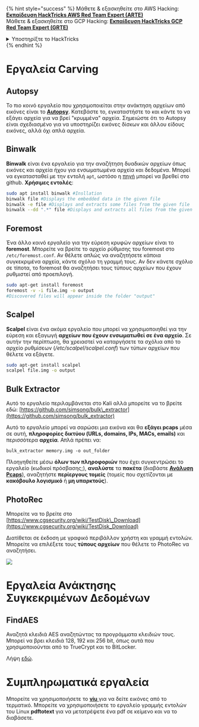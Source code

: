 {% hint style="success" %}
Μάθετε & εξασκηθείτε στο AWS Hacking:<img src="/.gitbook/assets/arte.png" alt="" data-size="line">[**Εκπαίδευση HackTricks AWS Red Team Expert (ARTE)**](https://training.hacktricks.xyz/courses/arte)<img src="/.gitbook/assets/arte.png" alt="" data-size="line">\
Μάθετε & εξασκηθείτε στο GCP Hacking: <img src="/.gitbook/assets/grte.png" alt="" data-size="line">[**Εκπαίδευση HackTricks GCP Red Team Expert (GRTE)**<img src="/.gitbook/assets/grte.png" alt="" data-size="line">](https://training.hacktricks.xyz/courses/grte)

<details>

<summary>Υποστηρίξτε το HackTricks</summary>

* Ελέγξτε τα [**σχέδια συνδρομής**](https://github.com/sponsors/carlospolop)!
* **Συμμετέχετε** 💬 στην [**ομάδα Discord**](https://discord.gg/hRep4RUj7f) ή στην [**ομάδα τηλεγραφήματος**](https://t.me/peass) ή **ακολουθήστε** μας στο **Twitter** 🐦 [**@hacktricks\_live**](https://twitter.com/hacktricks\_live)**.**
* **Κοινοποιήστε κόλπα χάκερ υποβάλλοντας PRs στα** [**HackTricks**](https://github.com/carlospolop/hacktricks) και [**HackTricks Cloud**](https://github.com/carlospolop/hacktricks-cloud) αποθετήρια στο GitHub.

</details>
{% endhint %}


# Εργαλεία Carving

## Autopsy

Το πιο κοινό εργαλείο που χρησιμοποιείται στην ανάκτηση αρχείων από εικόνες είναι το [**Autopsy**](https://www.autopsy.com/download/). Κατεβάστε το, εγκαταστήστε το και κάντε το να εξάγει αρχεία για να βρεί "κρυμμένα" αρχεία. Σημειώστε ότι το Autopsy είναι σχεδιασμένο για να υποστηρίζει εικόνες δίσκων και άλλου είδους εικόνες, αλλά όχι απλά αρχεία.

## Binwalk <a id="binwalk"></a>

**Binwalk** είναι ένα εργαλείο για την αναζήτηση δυαδικών αρχείων όπως εικόνες και αρχεία ήχου για ενσωματωμένα αρχεία και δεδομένα.
Μπορεί να εγκατασταθεί με την εντολή `apt`, ωστόσο η [πηγή](https://github.com/ReFirmLabs/binwalk) μπορεί να βρεθεί στο github.
**Χρήσιμες εντολές**:
```bash
sudo apt install binwalk #Insllation
binwalk file #Displays the embedded data in the given file
binwalk -e file #Displays and extracts some files from the given file
binwalk --dd ".*" file #Displays and extracts all files from the given file
```
## Foremost

Ένα άλλο κοινό εργαλείο για την εύρεση κρυφών αρχείων είναι το **foremost**. Μπορείτε να βρείτε το αρχείο ρύθμισης του foremost στο `/etc/foremost.conf`. Αν θέλετε απλώς να αναζητήσετε κάποια συγκεκριμένα αρχεία, κάντε σχόλιο τη γραμμή τους. Αν δεν κάνετε σχόλιο σε τίποτα, το foremost θα αναζητήσει τους τύπους αρχείων που έχουν ρυθμιστεί από προεπιλογή.
```bash
sudo apt-get install foremost
foremost -v -i file.img -o output
#Discovered files will appear inside the folder "output"
```
## **Scalpel**

**Scalpel** είναι ένα ακόμα εργαλείο που μπορεί να χρησιμοποιηθεί για την εύρεση και εξαγωγή **αρχείων που έχουν ενσωματωθεί σε ένα αρχείο**. Σε αυτήν την περίπτωση, θα χρειαστεί να καταργήσετε τα σχόλια από το αρχείο ρυθμίσεων \(_/etc/scalpel/scalpel.conf_\) των τύπων αρχείων που θέλετε να εξάγετε.
```bash
sudo apt-get install scalpel
scalpel file.img -o output
```
## Bulk Extractor

Αυτό το εργαλείο περιλαμβάνεται στο Kali αλλά μπορείτε να το βρείτε εδώ: [https://github.com/simsong/bulk\_extractor](https://github.com/simsong/bulk_extractor)

Αυτό το εργαλείο μπορεί να σαρώσει μια εικόνα και θα **εξάγει pcaps** μέσα σε αυτή, **πληροφορίες δικτύου (URLs, domains, IPs, MACs, emails)** και περισσότερα **αρχεία**. Απλά πρέπει να:
```text
bulk_extractor memory.img -o out_folder
```
Πλοηγηθείτε μέσω **όλων των πληροφοριών** που έχει συγκεντρώσει το εργαλείο \(κωδικοί πρόσβασης;\), **αναλύστε** τα **πακέτα** \(διαβάστε [**Ανάλυση Pcaps**](../pcap-inspection/)\), αναζητήστε **περίεργους τομείς** \(τομείς που σχετίζονται με **κακόβουλο λογισμικό** ή **μη υπαρκτούς**\).

## PhotoRec

Μπορείτε να το βρείτε στο [https://www.cgsecurity.org/wiki/TestDisk\_Download](https://www.cgsecurity.org/wiki/TestDisk_Download)

Διατίθεται σε έκδοση με γραφικό περιβάλλον χρήστη και γραμμή εντολών. Μπορείτε να επιλέξετε τους **τύπους αρχείων** που θέλετε το PhotoRec να αναζητήσει.

![](../../../.gitbook/assets/image%20%28524%29.png)

# Εργαλεία Ανάκτησης Συγκεκριμένων Δεδομένων

## FindAES

Αναζητά κλειδιά AES αναζητώντας τα προγράμματα κλειδιών τους. Μπορεί να βρει κλειδιά 128, 192 και 256 bit, όπως αυτά που χρησιμοποιούνται από το TrueCrypt και το BitLocker.

Λήψη [εδώ](https://sourceforge.net/projects/findaes/).

# Συμπληρωματικά εργαλεία

Μπορείτε να χρησιμοποιήσετε το [**viu** ](https://github.com/atanunq/viu)για να δείτε εικόνες από το τερματικό.
Μπορείτε να χρησιμοποιήσετε το εργαλείο γραμμής εντολών του Linux **pdftotext** για να μετατρέψετε ένα pdf σε κείμενο και να το διαβάσετε.

